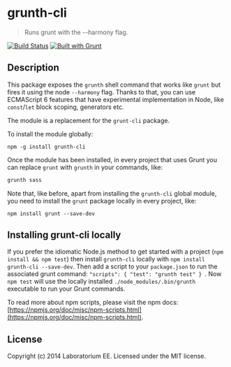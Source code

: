 # grunth-cli

> Runs grunt with the --harmony flag.

[![Build Status](https://travis-ci.org/EE/grunth-cli.svg?branch=master)](https://travis-ci.org/EE/grunth-cli)
[![Built with Grunt](https://cdn.gruntjs.com/builtwith.png)](http://gruntjs.com/)

## Description
This package exposes the `grunth` shell command that works like `grunt` but fires it using
the node `--harmony` flag. Thanks to that, you can use ECMAScript 6 features that have experimental
implementation in Node, like `const`/`let` block scoping, generators etc.

The module is a replacement for the `grunt-cli` package.

To install the module globally:

```shell
npm -g install grunth-cli
```

Once the module has been installed, in every project that uses Grunt you can replace `grunt` with `grunth` in your commands, like:

```sh
grunth sass
```

Note that, like before, apart from installing the `grunth-cli` global module, you need to install the `grunt` package locally in every project, like:
```shell
npm install grunt --save-dev
```

## Installing grunt-cli locally
If you prefer the idiomatic Node.js method to get started with a project (`npm install && npm test`) then install `grunth-cli` locally with `npm install grunth-cli --save-dev`. Then add a script to your `package.json` to run the associated grunt command: `"scripts": { "test": "grunth test" } `. Now `npm test` will use the locally installed `./node_modules/.bin/grunth` executable to run your Grunt commands.

To read more about npm scripts, please visit the npm docs: [https://npmjs.org/doc/misc/npm-scripts.html](https://npmjs.org/doc/misc/npm-scripts.html).

## License
Copyright (c) 2014 Laboratorium EE. Licensed under the MIT license.
